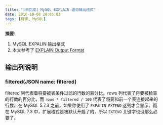```yaml
---
title: "[未完成] MySQL EXPLAIN 语句输出格式"
date: 2016-10-08 20:05:03
tags: [翻译, MySQL]
---
```


__摘要__:

1. MySQL EXPALIN 输出格式
2. 本文参考了 [EXPLAIN Output Format](http://dev.mysql.com/doc/refman/5.7/en/explain-output.html#explain_filtered)
<!-- more -->

## 输出列说明

### filtered(JSON name: filtered)

filtered 列代表着将要被表条件过滤的行数的百分比。rows 列代表了将要被检查的行数的百分比，而 `rows * filtered / 100` 代表了将要和前一个表连接起来的行数。在 MySQL 5.7.3 之前，如果你使用了 `EXPALIN EXTEND` 这列才会显示。而在 MySQL 7.3 中，扩展格式是被默认开启了的，所以 `EXTEND` 关键字也没那么必要了。
